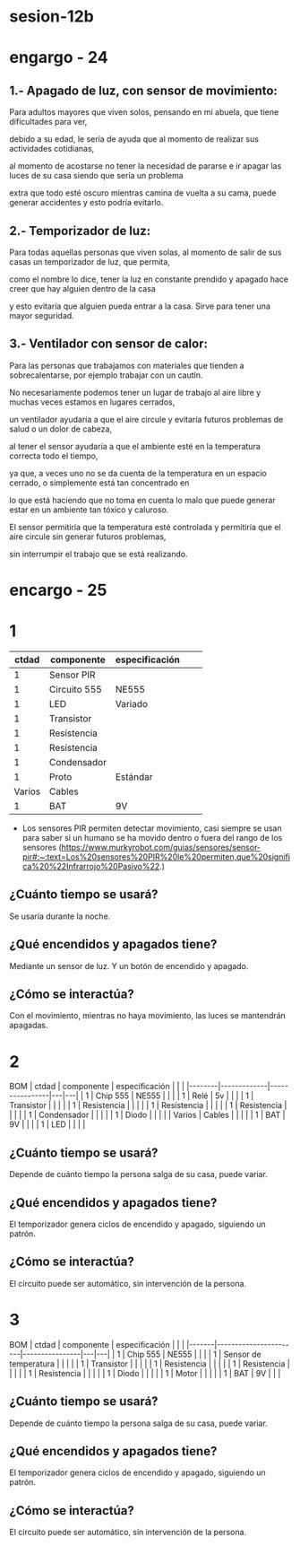 # sesion-12b

# engargo - 24
## 1.- Apagado de luz, con sensor de movimiento:

Para adultos mayores que viven solos, pensando en mi abuela, que tiene dificultades para ver, 

debido a su edad, le sería de ayuda que al momento de realizar sus actividades cotidianas, 

al momento de acostarse no tener la necesidad de pararse e ir apagar las luces de su casa siendo que sería un problema 

extra que todo esté oscuro mientras camina de vuelta a su cama, puede generar accidentes y esto podría evitarlo.


## 2.-  Temporizador de luz:

Para todas aquellas personas que viven solas, al momento de salir de sus casas un temporizador de luz, que permita, 

como el nombre lo dice, tener la luz en constante prendido y apagado hace creer que hay alguien dentro de la casa 

y esto evitaría que alguien pueda entrar a la casa. Sirve para tener una mayor seguridad.


## 3.-  Ventilador con sensor de calor: 

Para las personas que trabajamos con materiales que tienden a sobrecalentarse, por ejemplo trabajar con un cautín.

No necesariamente podemos tener un lugar de trabajo al aire libre y muchas veces estamos en lugares cerrados, 

un ventilador ayudaría a que el aire circule y evitaría futuros problemas de salud o un dolor de cabeza, 

al tener el sensor ayudaría a que el ambiente esté en la temperatura correcta todo el tiempo,

ya que, a veces uno no se da cuenta de la temperatura en un espacio cerrado, o simplemente está tan concentrado en 

lo que está haciendo que no toma en cuenta lo malo que puede generar estar en un ambiente tan tóxico y caluroso.

El sensor permitiría que la temperatura esté controlada y permitiría que el aire circule sin generar futuros problemas, 

sin interrumpir el trabajo que se está realizando.

# encargo - 25
# 1
| ctdad  | componente   | especificación |   |   |
|--------|--------------|----------------|---|---|
| 1      | Sensor PIR   |  
| 1      | Circuito 555 | NE555          |   |   |
| 1      | LED          | Variado        |   |   |
| 1      | Transistor   |                |   |   |
| 1      | Resistencia  |                |   |   |
| 1      | Resistencia  |                |   |   |
| 1      | Condensador  |                |   |   |
| 1      | Proto        | Estándar       |   |   |
| Varios | Cables       |                |   |   |
| 1      | BAT          | 9V             |   |   |

* Los sensores PIR permiten detectar movimiento, casi siempre se usan para saber si un humano se ha movido dentro o fuera del rango de los sensores (https://www.murkyrobot.com/guias/sensores/sensor-pir#:~:text=Los%20sensores%20PIR%20le%20permiten,que%20significa%20%22Infrarrojo%20Pasivo%22.)

## ¿Cuánto tiempo se usará?
Se usaría durante la noche.

## ¿Qué encendidos y apagados tiene? 
Mediante un sensor de luz. Y un botón de encendido y apagado.

## ¿Cómo se interactúa? 
Con el movimiento, mientras no haya movimiento, las luces se mantendrán apagadas.


# 2
 BOM
| ctdad  | componente  | especificación |   |   |
|--------|-------------|----------------|---|---|
| 1      | Chip 555    | NE555          |   |   |
| 1      | Relé        | 5v             |   |   |
| 1      | Transistor  |                |   |   |
| 1      | Resistencia |                |   |   |
| 1      | Resistencia |                |   |   |
| 1      | Resistencia |                |   |   |
| 1      | Condensador |                |   |   |
| 1      | Diodo       |                |   |   |
| Varios | Cables      |                |   |   |
| 1      | BAT         | 9V             |   |   |
| 1      | LED         |                |   |   |

## ¿Cuánto tiempo se usará?
Depende de cuánto tiempo la persona salga de su casa, puede variar.

## ¿Qué encendidos y apagados tiene? 
El temporizador genera ciclos de encendido y apagado, siguiendo un patrón.

## ¿Cómo se interactúa? 
El circuito puede ser automático, sin intervención de la persona.


# 3
 BOM
| ctdad | componente            | especificación |   |   |
|-------|-----------------------|----------------|---|---|
| 1     | Chip 555              | NE555          |   |   |
| 1     | Sensor de temperatura |                |   |   |
| 1     | Transistor            |                |   |   |
| 1     | Resistencia           |                |   |   |
| 1     | Resistencia           |                |   |   |
| 1     | Resistencia           |                |   |   |
| 1     | Diodo                 |                |   |   |
| 1     | Motor                 |                |   |   |
| 1     | BAT                   | 9V             |   |   |

## ¿Cuánto tiempo se usará?
Depende de cuánto tiempo la persona salga de su casa, puede variar.

## ¿Qué encendidos y apagados tiene? 
El temporizador genera ciclos de encendido y apagado, siguiendo un patrón.

## ¿Cómo se interactúa? 
El circuito puede ser automático, sin intervención de la persona.

